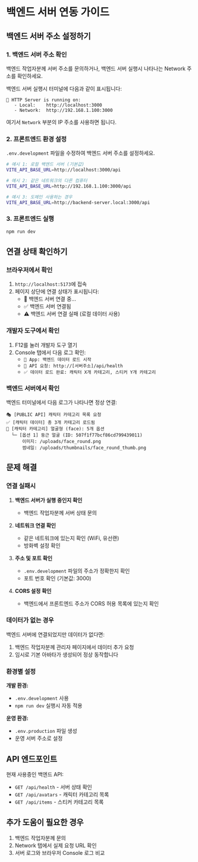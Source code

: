 # 백엔드 서버 연동 가이드

## 백엔드 서버 주소 설정하기

### 1. 백엔드 서버 주소 확인

백엔드 작업자분께 서버 주소를 문의하거나, 백엔드 서버 실행시 나타나는 Network 주소를 확인하세요.

백엔드 서버 실행시 터미널에 다음과 같이 표시됩니다:
```
🚀 HTTP Server is running on:
   - Local:    http://localhost:3000
   - Network:  http://192.168.1.100:3000
```

여기서 `Network` 부분의 IP 주소를 사용하면 됩니다.

### 2. 프론트엔드 환경 설정

`.env.development` 파일을 수정하여 백엔드 서버 주소를 설정하세요.

```bash
# 예시 1: 로컬 백엔드 서버 (기본값)
VITE_API_BASE_URL=http://localhost:3000/api

# 예시 2: 같은 네트워크의 다른 컴퓨터
VITE_API_BASE_URL=http://192.168.1.100:3000/api

# 예시 3: 도메인 사용하는 경우
VITE_API_BASE_URL=http://backend-server.local:3000/api
```

### 3. 프론트엔드 실행

```bash
npm run dev
```

## 연결 상태 확인하기

### 브라우저에서 확인
1. `http://localhost:5173`에 접속
2. 페이지 상단에 연결 상태가 표시됩니다:
   - 🔄 백엔드 서버 연결 중...
   - ✅ 백엔드 서버 연결됨
   - ⚠️ 백엔드 서버 연결 실패 (로컬 데이터 사용)

### 개발자 도구에서 확인
1. F12를 눌러 개발자 도구 열기
2. Console 탭에서 다음 로그 확인:
   - `🚀 App: 백엔드 데이터 로드 시작`
   - `📡 API 요청: http://[서버주소]/api/health`
   - `✅ 데이터 로드 완료: 캐릭터 X개 카테고리, 스티커 Y개 카테고리`

### 백엔드 서버에서 확인
백엔드 터미널에서 다음 로그가 나타나면 정상 연결:
```
🎭 [PUBLIC API] 캐릭터 카테고리 목록 요청
✅ [캐릭터 데이터] 총 3개 카테고리 로드됨
📂 [캐릭터 카테고리] 얼굴형 (face): 5개 옵션
  └─ [옵션 1] 둥근 얼굴 (ID: 507f1f77bcf86cd799439011)
      이미지: /uploads/face_round.png
      썸네일: /uploads/thumbnails/face_round_thumb.png
```

## 문제 해결

### 연결 실패시
1. **백엔드 서버가 실행 중인지 확인**
   - 백엔드 작업자분께 서버 상태 문의

2. **네트워크 연결 확인**
   - 같은 네트워크에 있는지 확인 (WiFi, 유선랜)
   - 방화벽 설정 확인

3. **주소 및 포트 확인**
   - `.env.development` 파일의 주소가 정확한지 확인
   - 포트 번호 확인 (기본값: 3000)

4. **CORS 설정 확인**
   - 백엔드에서 프론트엔드 주소가 CORS 허용 목록에 있는지 확인

### 데이터가 없는 경우
백엔드 서버에 연결되었지만 데이터가 없다면:
1. 백엔드 작업자분께 관리자 페이지에서 데이터 추가 요청
2. 임시로 기본 아바타가 생성되어 정상 동작합니다

### 환경별 설정

**개발 환경:**
- `.env.development` 사용
- `npm run dev` 실행시 자동 적용

**운영 환경:**
- `.env.production` 파일 생성
- 운영 서버 주소로 설정

## API 엔드포인트

현재 사용중인 백엔드 API:
- `GET /api/health` - 서버 상태 확인
- `GET /api/avatars` - 캐릭터 카테고리 목록
- `GET /api/items` - 스티커 카테고리 목록

## 추가 도움이 필요한 경우

1. 백엔드 작업자분께 문의
2. Network 탭에서 실제 요청 URL 확인
3. 서버 로그와 브라우저 Console 로그 비교